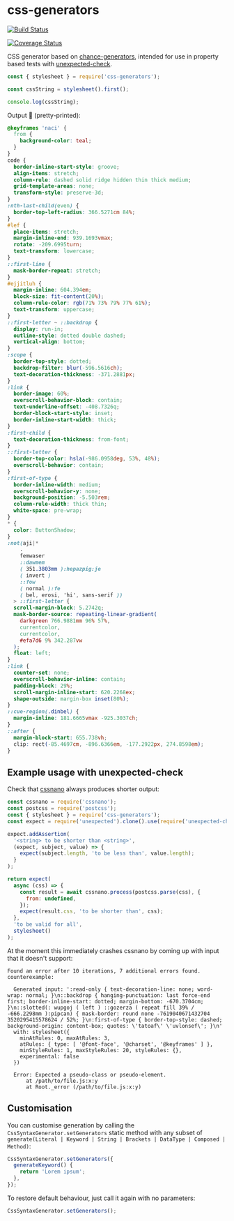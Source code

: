 # css-generators

[![Build Status](https://travis-ci.org/papandreou/css-generators.svg?branch=master)](https://travis-ci.org/papandreou/css-generators)

[![Coverage Status](https://coveralls.io/repos/github/papandreou/css-generators/badge.svg?branch=master)](https://coveralls.io/github/papandreou/css-generators?branch=master)

CSS generator based on [chance-generators](https://github.com/sunesimonsen/chance-generators/), intended for use in property based tests with [unexpected-check](https://unexpected.js.org/unexpected-check/).

```js
const { stylesheet } = require('css-generators');

const cssString = stylesheet().first();

console.log(cssString);
```

Output 🤮 (pretty-printed):

```css
@keyframes 'naci' {
  from {
    background-color: teal;
  }
}
code {
  border-inline-start-style: groove;
  align-items: stretch;
  column-rule: dashed solid ridge hidden thin thick medium;
  grid-template-areas: none;
  transform-style: preserve-3d;
}
:nth-last-child(even) {
  border-top-left-radius: 366.5271cm 84%;
}
#lef {
  place-items: stretch;
  margin-inline-end: 939.1693vmax;
  rotate: -209.6995turn;
  text-transform: lowercase;
}
::first-line {
  mask-border-repeat: stretch;
}
#ejjitluh {
  margin-inline: 604.394em;
  block-size: fit-content(20%);
  column-rule-color: rgb(71% 73% 79% 77% 61%);
  text-transform: uppercase;
}
::first-letter ~ ::backdrop {
  display: run-in;
  outline-style: dotted double dashed;
  vertical-align: bottom;
}
:scope {
  border-top-style: dotted;
  backdrop-filter: blur(-596.5616ch);
  text-decoration-thickness: -371.2881px;
}
:link {
  border-image: 60%;
  overscroll-behavior-block: contain;
  text-underline-offset: -408.7326q;
  border-block-start-style: inset;
  border-inline-start-width: thick;
}
:first-child {
  text-decoration-thickness: from-font;
}
::first-letter {
  border-top-color: hsla(-986.0958deg, 53%, 48%);
  overscroll-behavior: contain;
}
:first-of-type {
  border-inline-width: medium;
  overscroll-behavior-y: none;
  background-position: -5.503rem;
  column-rule-width: thick thin;
  white-space: pre-wrap;
}
* {
  color: ButtonShadow;
}
:not(aji|*
    .
    femwaser
    ::dawmem
    ( 351.3803mm ):hepazpig:je
    ( invert )
    ::fow
    ( normal ):fe
    ( bel, erosi, 'hi', sans-serif ))
  > ::first-letter {
  scroll-margin-block: 5.2742q;
  mask-border-source: repeating-linear-gradient(
    darkgreen 766.9881mm 96% 57%,
    currentcolor,
    currentcolor,
    #efa7d6 9% 342.287vw
  );
  float: left;
}
:link {
  counter-set: none;
  overscroll-behavior-inline: contain;
  padding-block: 29%;
  scroll-margin-inline-start: 620.2268ex;
  shape-outside: margin-box inset(80%);
}
::cue-region(.dinbel) {
  margin-inline: 181.6665vmax -925.3037ch;
}
::after {
  margin-block-start: 655.738vh;
  clip: rect(-85.4697cm, -896.6366em, -177.2922px, 274.8598em);
}
```

## Example usage with unexpected-check

Check that
[cssnano](https://github.com/kangax/cssnano) always produces shorter output:

```js
const cssnano = require('cssnano');
const postcss = require('postcss');
const { stylesheet } = require('css-generators');
const expect = require('unexpected').clone().use(require('unexpected-check'));

expect.addAssertion(
  '<string> to be shorter than <string>',
  (expect, subject, value) => {
    expect(subject.length, 'to be less than', value.length);
  }
);

return expect(
  async (css) => {
    const result = await cssnano.process(postcss.parse(css), {
      from: undefined,
    });
    expect(result.css, 'to be shorter than', css);
  },
  'to be valid for all',
  stylesheet()
);
```

At the moment this immediately crashes cssnano by coming up with input that it doesn't support:

<!-- evaldown cleanStackTrace:true -->

```output
Found an error after 10 iterations, 7 additional errors found.
counterexample:

  Generated input: ':read-only { text-decoration-line: none; word-wrap: normal; }\n::backdrop { hanging-punctuation: last force-end first; border-inline-start: dotted; margin-bottom: -670.3704cm; }\n::slotted(: wupgoj ( left ) ::gozerza ( repeat fill 39% / -666.2298mm ):pipcan) { mask-border: round none -7619040671432704 3520295415578624 / 52%; }\n:first-of-type { border-top-style: dashed; background-origin: content-box; quotes: \'tatoaf\' \'uvlonsef\'; }\n'
  with: stylesheet({
    minAtRules: 0, maxAtRules: 3,
    atRules: { type: [ '@font-face', '@charset', '@keyframes' ] },
    minStyleRules: 1, maxStyleRules: 20, styleRules: {},
    experimental: false
  })

  Error: Expected a pseudo-class or pseudo-element.
      at /path/to/file.js:x:y
      at Root._error (/path/to/file.js:x:y)
```

## Customisation

You can customise generation by calling the `CssSyntaxGenerator.setGenerators`
static method with any subset of `generate(Literal | Keyword | String | Brackets | DataType | Composed | Method)`:

```js
CssSyntaxGenerator.setGenerators({
  generateKeyword() {
    return 'Lorem ipsum';
  },
});
```

To restore default behaviour, just call it again with no parameters:

```js
CssSyntaxGenerator.setGenerators();
```
